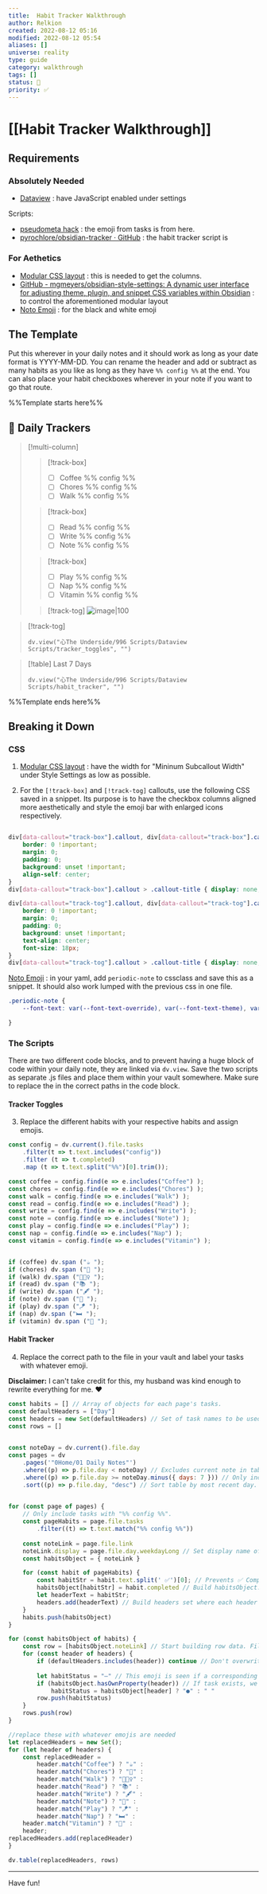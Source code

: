 ```yaml
---
title:  Habit Tracker Walkthrough
author: Relkion
created: 2022-08-12 05:16
modified: 2022-08-12 05:54
aliases: []
universe: reality
type: guide
category: walkthrough
tags: []
status: 🌳
priority: ✅
---
```


# [[Habit Tracker Walkthrough]]

## Requirements

### Absolutely Needed

- [Dataview](https://github.com/blacksmithgu/obsidian-dataview) : have JavaScript enabled under settings

Scripts:
- [pseudometa hack](https://discord.com/channels/686053708261228577/744933215063638183/1006683032293490760) : the emoji from tasks is from here.
- [pyrochlore/obsidian-tracker · GitHub](https://github.com/pyrochlore/obsidian-tracker/blob/master/examples/TestCalendar.md) : the habit tracker script is

### For Aethetics

- [Modular CSS layout](https://github.com/efemkay/obsidian-modular-css-layout) : this is needed to get the columns.
- [GitHub - mgmeyers/obsidian-style-settings: A dynamic user interface for adjusting theme, plugin, and snippet CSS variables within Obsidian](https://github.com/mgmeyers/obsidian-style-settings) : to control the aforementioned modular layout
- [Noto Emoji](https://fonts.google.com/noto/specimen/Noto+Emoji) : for the black and white emoji

## The Template

Put this wherever in your daily notes and it should work as long as your date format is YYYY-MM-DD. You can rename the header and add or subtract as many habits as you like as long as they have `%% config %%` at the end. You can also place your habit checkboxes wherever in your note if you want to go that route.

%%Template starts here%%
## 🌟 Daily Trackers

> [!multi-column]
>
>> [!track-box]
>> - [ ] Coffee %% config %%
>> - [ ] Chores %% config %%
>> - [ ] Walk %% config %%
>
>> [!track-box]
>> - [ ] Read %% config %%
>> - [ ] Write %% config %%
>> - [ ] Note %% config %%
>
>> [!track-box]
>> - [ ] Play %% config %%
>> - [ ] Nap %% config %%
>> - [ ] Vitamin %% config %%
>
>> [!track-tog]
>> ![image|100](https://cdn-icons-png.flaticon.com/512/2608/2608888.png)
>> 

> [!track-tog]
> ```dataviewjs
> dv.view("⼼The Underside/996 Scripts/Dataview Scripts/tracker_toggles", "")
>```

> [!table] Last 7 Days
>```dataviewjs
> dv.view("⼼The Underside/996 Scripts/Dataview Scripts/habit_tracker", "")
>```

%%Template ends here%%

## Breaking it Down
### CSS
1. [Modular CSS layout](https://github.com/efemkay/obsidian-modular-css-layout) : have the width for "Mininum Subcallout Width" under Style Settings as low as possible.

2. For the `[!track-box]` and `[!track-tog]` callouts, use the following CSS saved in a snippet. Its purpose is to have the checkbox columns aligned more aesthetically and style the emoji bar with enlarged icons respectively.

```css

div[data-callout="track-box"].callout, div[data-callout="track-box"].callout > .callout-content {
	border: 0 !important;
	margin: 0;
	padding: 0;
	background: unset !important;
	align-self: center;
}
div[data-callout="track-box"].callout > .callout-title { display: none; }

div[data-callout="track-tog"].callout, div[data-callout="track-tog"].callout > .callout-content {
	border: 0 !important;
	margin: 0;
	padding: 0;
	background: unset !important;
	text-align: center;
	font-size: 18px;
}
div[data-callout="track-tog"].callout > .callout-title { display: none; }

```
 [Noto Emoji](https://fonts.google.com/noto/specimen/Noto+Emoji) : in your yaml, add `periodic-note` to cssclass and save this as a snippet. It should also work lumped with the previous css in one file.

```css
.periodic-note {
	--font-text: var(--font-text-override), var(--font-text-theme), var(--custom-emoji-font), var(--font-default);

}
```

### The Scripts

There are two different code blocks, and to prevent having a huge block of code within your daily note, they are linked via `dv.view`. Save the two scripts as separate .js files and place them within your vault somewhere. Make sure to replace the in the correct paths in the code block.

#### Tracker Toggles

3. Replace the different habits with your respective habits and assign emojis.

```js
const config = dv.current().file.tasks
	.filter(t => t.text.includes("config"))
	.filter (t => t.completed)
	.map (t => t.text.split("%%")[0].trim());

const coffee = config.find(e => e.includes("Coffee") );
const chores = config.find(e => e.includes("Chores") );
const walk = config.find(e => e.includes("Walk") );
const read = config.find(e => e.includes("Read") );
const write = config.find(e => e.includes("Write") );
const note = config.find(e => e.includes("Note") );
const play = config.find(e => e.includes("Play") );
const nap = config.find(e => e.includes("Nap") );
const vitamin = config.find(e => e.includes("Vitamin") );


if (coffee) dv.span ("☕️ ");
if (chores) dv.span ("🧹 ");
if (walk) dv.span ("🚶🏻‍♀️ ");
if (read) dv.span ("📚 ");
if (write) dv.span ("🖋 ");
if (note) dv.span ("📝 ");
if (play) dv.span ("🪁 ");
if (nap) dv.span ("🛏 ");
if (vitamin) dv.span ("💊 ");
```

#### Habit Tracker

4. Replace the correct path to the file in your vault and label your tasks with whatever emoji. 

**Disclaimer:** I can't take credit for this, my husband was kind enough to rewrite everything for me. ❤️

```js
const habits = [] // Array of objects for each page's tasks.
const defaultHeaders = ["Day"]
const headers = new Set(defaultHeaders) // Set of task names to be used as table headers.
const rows = []

  
const noteDay = dv.current().file.day
const pages = dv
	.pages('"0Home/01 Daily Notes"')
	.where((p) => p.file.day < noteDay) // Excludes current note in table.
	.where((p) => p.file.day >= noteDay.minus({ days: 7 })) // Only include previous week in table.
	.sort((p) => p.file.day, "desc") // Sort table by most recent day.

  
for (const page of pages) {
	// Only include tasks with "%% config %%".
	const pageHabits = page.file.tasks
		.filter((t) => t.text.match("%% config %%"))
	
	const noteLink = page.file.link
	noteLink.display = page.file.day.weekdayLong // Set display name of the note link to the day of the week.
	const habitsObject = { noteLink }

	for (const habit of pageHabits) {
		const habitStr = habit.text.split(' ✅')[0]; // Prevents ✅ Completion dates from Tasks plugin from spawning new habits
		habitsObject[habitStr] = habit.completed // Build habitsObject. Key is the task's text. Value is tasks's completion.
		let headerText = habitStr;
		headers.add(headerText) // Build headers set where each header is the task's text.
	}
	habits.push(habitsObject)
}

for (const habitsObject of habits) {
	const row = [habitsObject.noteLink] // Start building row data. Fill in first value (Day) with note link.
	for (const header of headers) {
		if (defaultHeaders.includes(header)) continue // Don't overwrite default headers.
	
		let habitStatus = "–" // This emoji is seen if a corresponding task doesn't exist for a header (e.g. task didn't previously exist).
		if (habitsObject.hasOwnProperty(header)) // If task exists, we know it must be complete or incomplete.
			habitStatus = habitsObject[header] ? "●" : " "
		row.push(habitStatus)
	}
	rows.push(row)
}

//replace these with whatever emojis are needed
let replacedHeaders = new Set();
for (let header of headers) {
	const replacedHeader =
		header.match("Coffee") ? "☕️" :
		header.match("Chores") ? "🧹" :
		header.match("Walk") ? "🚶🏻‍♀️" :
		header.match("Read") ? "📚" :
		header.match("Write") ? "🖋" :
		header.match("Note") ? "📝" :
		header.match("Play") ? "🪁" :
		header.match("Nap") ? "🛏" :
	header.match("Vitamin") ? "💊" :
	header;
replacedHeaders.add(replacedHeader)
}

dv.table(replacedHeaders, rows)
```

---

Have fun!
